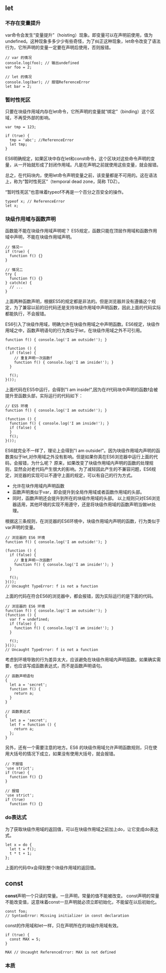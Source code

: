 ## let

### 不存在变量提升
var命令会发生“变量提升”（hoisting）现象。即变量可以在声明前使用，值为undefined。这种现象多多少少有些奇怪，为了纠正这种现象，let命令改变了语法行为，它所声明的变量一定要在声明后使用，否则报错。
```
// var 的情况
console.log(foo); // 输出undefined
var foo = 2;

// let 的情况
console.log(bar); // 报错ReferenceError
let bar = 2;
```

### 暂时性死区
只要在块级作用域内存在let命令，它所声明的变量就“绑定”（binding）这个区域，不再受外部的影响。
```
var tmp = 123;

if (true) {
  tmp = 'abc'; //ReferenceError
  let tmp;
}
```
ES6明确规定，如果区块中存在let和const命令，这个区块对这些命令声明的变量，从一开始就形成了封闭作用域。凡是在声明之前就使用这些变量，就会报错。

总之，在代码块内，使用let命令声明变量之前，该变量都是不可用的。这在语法上，称为“暂时性死区”（temporal dead zone，简称 TDZ）。

“暂时性死区”也意味着typeof不再是一个百分之百安全的操作。
```
typeof x; // ReferenceError
let x;
```

### 块级作用域与函数声明
函数能不能在块级作用域声明呢？
ES5规定，函数只能在顶层作用域和函数作用域中声明，不能在块级作用域声明。
```
// 情况一
if (true) {
  function f() {}
}

// 情况二
try {
  function f() {}
} catch(e) {
  // ...
}
```
上面两种函数声明，根据ES5的规定都是非法的。但是浏览器并没有遵循这个规定，为了兼容以前的旧代码还是支持块级作用域中声明函数，因此上面的代码实际都能执行，不会报错。

ES6引入了块级作用域，明确允许在块级作用域之中声明函数。ES6规定，块级作用域之中，函数声明语句的行为类似于let，在块级作用域之外不可引用。
```
function f() { console.log('I am outside!'); }

(function () {
  if (false) {
    // 重复声明一次函数f
    function f() { console.log('I am inside!'); }
  }

  f();
}());
```
上面代码在ES5中运行，会得到"I am inside!",因为在if代码块中声明的函数f会被提升至函数头部，实际运行的代码如下：
```
// ES5 环境
function f() { console.log('I am outside!'); }

(function () {
  function f() { console.log('I am inside!'); }
  if (false) {
  }
  f();
}());
```
ES6就完全不一样了，理论上会得到"I am outside!"。因为块级作用域内声明的函数类似于let,对作用域之外没有影响。但是如果你真在ES6浏览器中运行上面的代码，会报错，为什么呢？
原来，如果改变了块级作用域内声明的函数的处理规则，显然会对老代码产生很大的影响。为了减轻因此产生的不兼容问题，ES6规定，浏览器的实现可以不遵守上面的规定，可以有自己的行为方式。
- 允许在块作用域内声明函数
- 函数声明类似于var，即会提升到全局作用域或者函数作用域的头部。
- 同时，函数声明还会提升到所在的块级作用域的头部。
以上规则只对ES6浏览器适用，其他环境的实现不用遵守，还是将块级作用域的函数声明当做let处理。

根据这三条规则，在浏览器的ES6环境中，块级作用域内声明的函数，行为类似于var声明的变量。
```
// 浏览器的 ES6 环境
function f() { console.log('I am outside!'); }

(function () {
  if (false) {
    // 重复声明一次函数f
    function f() { console.log('I am inside!'); }
  }

  f();
}());
// Uncaught TypeError: f is not a function
```
上面的代码在符合ES6的浏览器中，都会报错，因为实际运行的是下面的代码。
```
// 浏览器的 ES6 环境
function f() { console.log('I am outside!'); }
(function () {
  var f = undefined;
  if (false) {
    function f() { console.log('I am inside!'); }
  }

  f();
}());
// Uncaught TypeError: f is not a function
```
考虑到环境导致的行为差异太大，应该避免在块级作用域内声明函数。如果确实需要，也应该写成函数表达式，而不是函数声明语句。
```
// 函数声明语句
{
  let a = 'secret';
  function f() {
    return a;
  }
}

// 函数表达式
{
  let a = 'secret';
  let f = function () {
    return a;
  };
}
```
另外，还有一个需要注意的地方。ES6 的块级作用域允许声明函数规则，只在使用大括号的情况下成立，如果没有使用大括号，就会报错。
```
// 不报错
'use strict';
if (true) {
  function f() {}
}

// 报错
'use strict';
if (true)
  function f() {}
```

### do表达式
为了获取块级作用域的返回值，可以在块级作用域之前加上do，让它变成do表达式。
```
let x = do {
  let t = f();
  t * t + 1;
};
```
上面的代码中x会得到整个块级作用域的返回值。

## const

**const**声明一个只读的常量。一旦声明，常量的值不能被改变。
const声明的常量不能改变值，这意味着const一旦声明就必须立即初始化，不能留在以后初始化。
```
const foo;
// SyntaxError: Missing initializer in const declaration
```
const的作用域和let一样，只在声明所在的块级作用域有效。
```
if (true) {
  const MAX = 5;
}

MAX // Uncaught ReferenceError: MAX is not defined
```

### 本质
